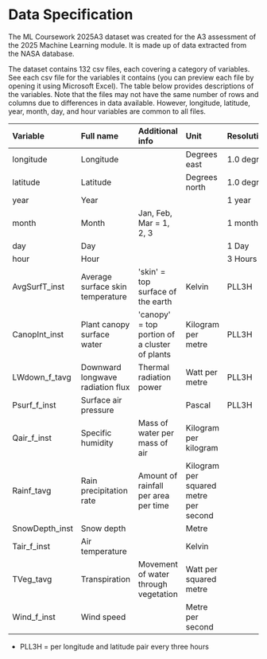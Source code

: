 # Data Specification

The ML Coursework 2025A3 dataset was created for the A3 assessment of the 2025 Machine Learning module. It is made up of data extracted from the NASA database.

The dataset contains 132 csv files, each covering a category of variables. See each csv file for the variables it contains (you can preview each file by opening it using Microsoft Excel). The table below provides descriptions of the variables. Note that the files may not have the same number of rows and columns due to differences in data available. However, longitude, latitude, year, month, day, and hour variables are common to all files.

| Variable       | Full name | Additional info         | Unit          | Resolution  |
| :---           | :---      | :---                    | :---          | :---        |
| longitude      | Longitude |                         | Degrees east  | 1.0 degree  |
| latitude       | Latitude  |                         | Degrees north | 1.0 degree  |
| year           | Year      |                         |               | 1 year      |
| month          | Month     | Jan, Feb, Mar = 1, 2, 3 |               | 1 month     |
| day            | Day       |                         |               | 1 Day       |
| hour           | Hour      |                         |               | 3 Hours     |
| AvgSurfT_inst  | Average surface skin temperature | 'skin' =  top surface of the earth | Kelvin | PLL3H |
| CanopInt_inst  | Plant canopy surface water | 'canopy' = top portion of a cluster of plants | Kilogram per metre | PLL3H |
| LWdown_f_tavg  | Downward longwave radiation flux | Thermal radiation power | Watt per metre | PLL3H |
| Psurf_f_inst   | Surface air pressure |  | Pascal | PLL3H |
| Qair_f_inst    | Specific humidity | Mass of water per mass of air  | Kilogram per kilogram |  |
| Rainf_tavg     | Rain precipitation rate | Amount of rainfall per area per time | Kilogram per squared metre per second |  |
| SnowDepth_inst | Snow depth |  | Metre |  |
| Tair_f_inst    | Air temperature |  | Kelvin |  |
| TVeg_tavg      | Transpiration | Movement of water through vegetation | Watt per squared metre |  |
| Wind_f_inst    | Wind speed |  | Metre per second |  |

* PLL3H = per longitude and latitude pair every three hours

